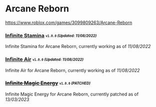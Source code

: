 # Arcane Reborn
https://www.roblox.com/games/3099809263/Arcane-Reborn

### [Infinite Stamina](/Scripts/infinitestamina.lua) <sub><sup>`v1.0.0` *(Updated: 11/08/2022)*</sup></sub>
Infinite Stamina for Arcane Reborn, currently working as of *11/08/2022*

### [Infinite Air](/Scripts/infiniteair.lua) <sub><sup>`v1.0.0` *(Updated: 11/08/2022)*</sup></sub>
Infinite Air for Arcane Reborn, currently working as of *11/08/2022*

### ~~[Infinite Magic Energy](/Scripts/infinitemagicenergy.lua)~~ <sub><sup>`v1.0.0` *(PATCHED)*</sup></sub>
Infinite Magic Energy for Arcane Reborn, currently patched as of *13/03/2023*
